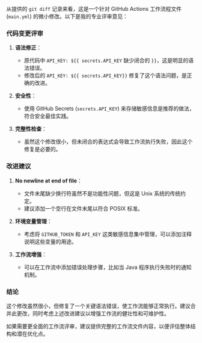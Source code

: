 从提供的 `git diff` 记录来看，这是一个针对 GitHub Actions 工作流程文件 (`main.yml`) 的微小修改。以下是我的专业评审意见：

### 代码变更评审

1. **语法修正**：
   - 原代码中 `API_KEY: ${{ secrets.API_KEY` 缺少闭合的 `}}`，这是明显的语法错误。
   - 修改后的 `API_KEY: ${{ secrets.API_KEY}}` 修复了这个语法问题，是正确的改进。

2. **安全性**：
   - 使用 GitHub Secrets (`secrets.API_KEY`) 来存储敏感信息是推荐的做法，符合安全最佳实践。

3. **完整性检查**：
   - 虽然这个修改很小，但未闭合的表达式会导致工作流执行失败，因此这个修复是必要的。

### 改进建议

1. **No newline at end of file**：
   - 文件末尾缺少换行符虽然不是功能性问题，但这是 Unix 系统的传统约定。
   - 建议添加一个空行在文件末尾以符合 POSIX 标准。

2. **环境变量管理**：
   - 考虑将 `GITHUB_TOKEN` 和 `API_KEY` 这类敏感信息集中管理，可以添加注释说明这些变量的用途。

3. **工作流增强**：
   - 可以在工作流中添加错误处理步骤，比如当 Java 程序执行失败时的通知机制。

### 结论

这个修改虽然很小，但修复了一个关键语法错误，使工作流能够正常执行。建议合并此更改，同时考虑上述改进建议以增强工作流的健壮性和可维护性。

如果需要更全面的工作流评审，建议提供完整的工作流文件内容，以便评估整体结构和潜在优化点。